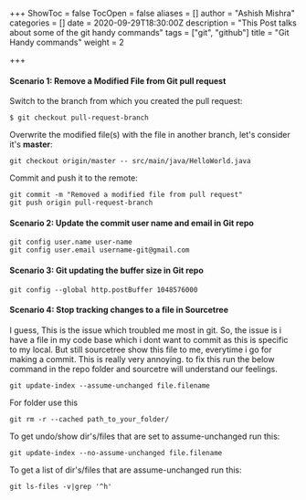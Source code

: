 +++
ShowToc = false
TocOpen = false
aliases = []
author = "Ashish Mishra"
categories = []
date = 2020-09-29T18:30:00Z
description = "This Post talks about some of the git handy commands"
tags = ["git", "github"]
title = "Git Handy commands"
weight = 2

+++
#### Scenario 1: Remove a Modified File from Git pull request

Switch to the branch from which you created the pull request:

    $ git checkout pull-request-branch

Overwrite the modified file(s) with the file in another branch, let's consider it's **master**:

    git checkout origin/master -- src/main/java/HelloWorld.java

Commit and push it to the remote:

    git commit -m "Removed a modified file from pull request"
    git push origin pull-request-branch

#### Scenario 2: Update the commit user name and email in Git repo

    git config user.name user-name
    git config user.email username-git@gmail.com

#### Scenario 3: Git updating the buffer size in Git repo

    git config --global http.postBuffer 1048576000

#### Scenario 4: Stop tracking changes to a file in Sourcetree

I guess, This is the issue which troubled me most in git. So, the issue is i have a file in my code base which i dont want to commit as this is specific to my local. But still sourcetree show this file to me, everytime i go for making a commit. This is really very annoying. to fix this run the below command in the repo folder and sourcetre will understand our feelings.

	git update-index --assume-unchanged file.filename

For folder use this

	git rm -r --cached path_to_your_folder/

To get undo/show dir's/files that are set to assume-unchanged run this:

    git update-index --no-assume-unchanged file.filename

To get a list of dir's/files that are assume-unchanged run this:

    git ls-files -v|grep '^h'